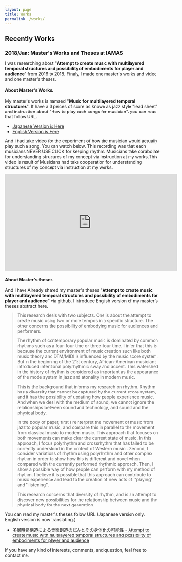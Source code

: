 ```yaml
---
layout: page
title: Works
permalink: /works/
---
```


## Recently Works

### 2018/Jan: Master's Works and Theses at IAMAS

I was researching about "**Attempt to create music with multilayered temporal structures and possibility of embodiments for player and audience**" from 2016 to 2018. Finaly, I made one master's works and video and one master's theses.

#### About Master's Works.

My master's works is namaed "**Music for multilayered temporal structures**". It have a 3 peices of score as known as jazz style "lead sheet" and instruction about "How to play each songs for musician". you can read that follow URL.

* [Japanese Version is Here](https://drive.google.com/file/d/1bUWBULipnMCDW39T08ccRaGEZsjCWOUq/view)
* [English Version is Here](https://drive.google.com/file/d/1-L03xHCOUF6yZhvX4Bmkz-GtfrdR_0x8/view)

And I had take video for the experiment of how the musician would actually play such a song. You can watch below. This recording was that each musicians NEVER USE CLICK for keeping rhythm. Musicians take corabolate for understanding strucures of my concept via instruction at my works.This video is result of Musicians had take cooperation for understanding structures of my concept via instruction at my works.

<iframe width="560" height="315" src="https://www.youtube.com/embed/3AuNz4GiLsI?rel=0" frameborder="0" gesture="media" allow="encrypted-media" allowfullscreen></iframe>

#### About Master's theses

And I have Already shared my master's theses "**Attempt to create music with multilayered temporal structures and possibility of embodiments for player and audience**" via github. I introduce English version of my master's theses abstract here.

> This research deals with two subjects. One is about the attempt to create music using two or more tempos in a specific structure. The other concerns the possibility of embodying music for audiences and performers.  
>
> The rhythm of contemporary popular music is dominated by common rhythms such as a four-four time or three-four time. I infer that this is because the current environment of music creation such like both music theory and DTM/MIDI is influenced by the music score system. But in the beginning of the 21st century, African-American musicians introduced intentional polyrhythmic sway and accent. This watershed in the history of rhythm is considered as important as the appearance of the mode system in jazz and atonality in modern music.
>
> This is the background that informs my research on rhythm. Rhythm has a diversity that cannot be captured by the current score system, and it has the possibility of updating how people experience music. And when we deal with the medium of sound, we cannot ignore the relationships between sound and technology, and sound and the physical body.
>
> In the body of paper, first I reinterpret the movement of music from jazz to popular music, and compare this in parallel to the movement from classical music to modern music. This approach that focuses on both movements can make clear the current state of music. In this approach, I focus polyrhythm and crossrhythm that has failed to be correctly understood in the context of Western music . Second, I consider variations of rhythm using polyrhythm and other complex rhythm in order to show how this is different and novel when compared with the currently performed rhythmic approach. Then, I show a possible way of how people can perform with my method of rhythm. I believe it is possible that this approach can contribute to music experience and lead to the creation of new acts of ''playing'' and ''listening''.
>
> This research concerns that diversity of rhythm, and is an attempt to discover new possibilities for the relationship between music and the physical body for the next generation.

You can read my master's theses follow URL (Japanese version only. English version is now translating.)

* [多層時間構造による音楽創造の試みとその身体化の可能性 - Attempt to create music with multilayered temporal structures and possibility of embodiments for player and audience](https://github.com/dropcontrol/IAMAS-Resarch-LaTex-Format/raw/master/iamas_yamato.pdf)

If you have any kind of interests, comments, and question, feel free to contact me.
